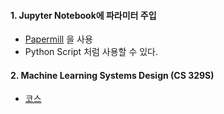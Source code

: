 #### 1. Jupyter Notebook에 파라미터 주입
- [Papermill](https://zzsza.github.io/mlops/2020/03/08/airflow-with-notebook-using-papermill/?fbclid=IwAR2tomaGhrG1voUnyase_hT2WV7ols4flXzPDKDL4JDqW-YIK6gf_5lh4lM0) 을 사용
- Python Script 처럼 사용할 수 있다.

#### 2. Machine Learning Systems Design (CS 329S)
- [코스](https://huyenchip.com/2020/10/27/ml-systems-design-stanford.html?fbclid=IwAR3vR3KTBnSHGXV6k9BOZJCTkFNA0BP4Qmzj1MqNepLD2SCLf8dcd9fEMCU)
